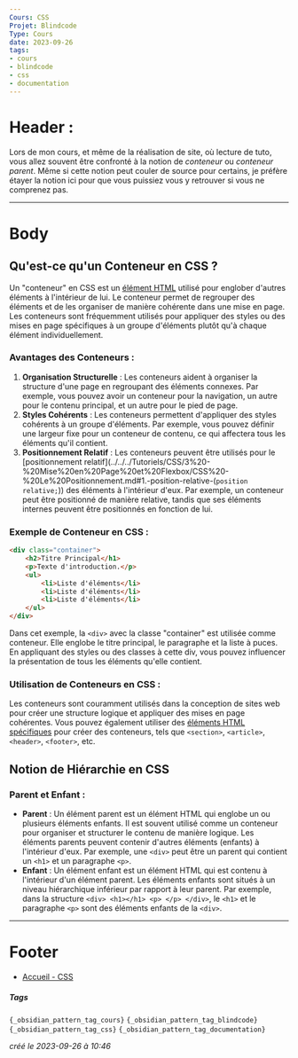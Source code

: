 ```yaml
---
Cours: CSS
Projet: Blindcode
Type: Cours
date: 2023-09-26
tags:
- cours
- blindcode
- css
- documentation
---
```

   
# Header :   
   
Lors de mon cours, et même de la réalisation de site, où lecture de tuto, vous allez souvent être confronté à la notion de *conteneur* ou *conteneur parent*. Même si cette notion peut couler de source pour certains, je préfère étayer la notion ici pour que vous puissiez vous y retrouver si vous ne comprenez pas.   
   
   
-------------------------------------------------------------------------------   
# Body   
   
## Qu'est-ce qu'un Conteneur en CSS ?   
   
Un "conteneur" en CSS est un [élément HTML](../../../Tutoriels/HTML/Autres%20Ressources/HTML%20-%20Les%20balises%20principales.md) utilisé pour englober d'autres éléments à l'intérieur de lui. Le conteneur permet de regrouper des éléments et de les organiser de manière cohérente dans une mise en page. Les conteneurs sont fréquemment utilisés pour appliquer des styles ou des mises en page spécifiques à un groupe d'éléments plutôt qu'à chaque élément individuellement.   
   
### Avantages des Conteneurs :   
   
1. **Organisation Structurelle** : Les conteneurs aident à organiser la structure d'une page en regroupant des éléments connexes. Par exemple, vous pouvez avoir un conteneur pour la navigation, un autre pour le contenu principal, et un autre pour le pied de page.   
2. **Styles Cohérents** : Les conteneurs permettent d'appliquer des styles cohérents à un groupe d'éléments. Par exemple, vous pouvez définir une largeur fixe pour un conteneur de contenu, ce qui affectera tous les éléments qu'il contient.   
3. **Positionnement Relatif** : Les conteneurs peuvent être utilisés pour le [positionnement relatif](../../../Tutoriels/CSS/3%20-%20Mise%20en%20Page%20et%20Flexbox/CSS%20-%20Le%20Positionnement.md#1.-position-relative-(`position relative;`)) des éléments à l'intérieur d'eux. Par exemple, un conteneur peut être positionné de manière relative, tandis que ses éléments internes peuvent être positionnés en fonction de lui.   
   
### Exemple de Conteneur en CSS :   
   
```html Copy code
<div class="container">
    <h2>Titre Principal</h1>
    <p>Texte d'introduction.</p>
    <ul>
        <li>Liste d'éléments</li>
        <li>Liste d'éléments</li>
        <li>Liste d'éléments</li>
    </ul>
</div>
```
   
   
Dans cet exemple, la `<div>` avec la classe "container" est utilisée comme conteneur. Elle englobe le titre principal, le paragraphe et la liste à puces. En appliquant des styles ou des classes à cette div, vous pouvez influencer la présentation de tous les éléments qu'elle contient.   
   
### Utilisation de Conteneurs en CSS :   
   
Les conteneurs sont couramment utilisés dans la conception de sites web pour créer une structure logique et appliquer des mises en page cohérentes. Vous pouvez également utiliser des [éléments HTML spécifiques](../../../Tutoriels/HTML/HTML%20-%20Utilisation%20de%20balises%20s%C3%A9mantiques.md) pour créer des conteneurs, tels que `<section>`, `<article>`, `<header>`, `<footer>`, etc.   
   
## Notion de Hiérarchie en CSS   
   
### Parent et Enfant :   
   
   
- **Parent** : Un élément parent est un élément HTML qui englobe un ou plusieurs éléments enfants. Il est souvent utilisé comme un conteneur pour organiser et structurer le contenu de manière logique. Les éléments parents peuvent contenir d'autres éléments (enfants) à l'intérieur d'eux. Par exemple, une `<div>` peut être un parent qui contient un `<h1>` et un paragraphe `<p>`.   
- **Enfant** : Un élément enfant est un élément HTML qui est contenu à l'intérieur d'un élément parent. Les éléments enfants sont situés à un niveau hiérarchique inférieur par rapport à leur parent. Par exemple, dans la structure `<div> <h1></h1> <p> </p> </div>`, le `<h1>` et le paragraphe `<p>` sont des éléments enfants de la `<div>`.   
   
   
---------------------------------------------------------------------------   
# Footer   
   
   
- [Accueil - CSS](../../../Tutoriels/CSS/Accueil%20-%20CSS.md)   
##### Tags   
`{_obsidian_pattern_tag_cours}` `{_obsidian_pattern_tag_blindcode}` `{_obsidian_pattern_tag_css}` `{_obsidian_pattern_tag_documentation}`    
   
*créé le 2023-09-26 à 10:46*